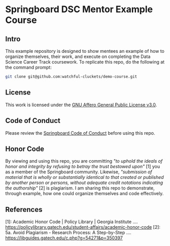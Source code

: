 # Springboard DSC Mentor Example Course

## Intro

This example repository is designed to show mentees an example of how to organize themselves, their work, and execute on completing the Data Science Career Track coursework. To replicate this repo, do the following at the command prompt:

```bash
git clone git@github.com:watchful-cluckets/demo-course.git
```

## License

This work is licensed under the [GNU Affero General Public License v3.0](LICENSE).

## Code of Conduct

Please review the [Springboard Code of Conduct](https://www.springboard.com/legal/conduct/) before using this repo.

## Honor Code

By viewing and using this repo, you are committing _"to uphold the ideals of honor and integrity by refusing to betray the trust bestowed upon"_ [1] you as a member of the Springboard community. Likewise, _"submission of material that is wholly or substantially identical to that created or published by another person or persons, without adequate credit notations indicating the authorship"_ [2] is plagiarism. I am sharing this repo to demonstrate, through example, how one could organize themselves and code effectively.

## References

[1]: Academic Honor Code | Policy Library | Georgia Institute .... <https://policylibrary.gatech.edu/student-affairs/academic-honor-code>
[2]: 5a. Avoid Plagiarism - Research Process: A Step-by-Step .... <https://libguides.gatech.edu/c.php?g=54271&p=350397>
